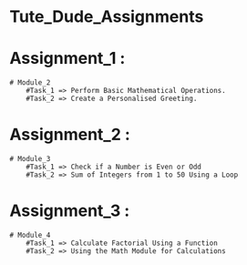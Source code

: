 # Tute_Dude_Assignments 

# Assignment_1 :
    # Module_2    
        #Task_1 => Perform Basic Mathematical Operations.
        #Task_2 => Create a Personalised Greeting.
# Assignment_2 :
    # Module_3    
        #Task_1 => Check if a Number is Even or Odd
        #Task_2 => Sum of Integers from 1 to 50 Using a Loop
# Assignment_3 :
    # Module_4    
        #Task_1 => Calculate Factorial Using a Function 
        #Task_2 => Using the Math Module for Calculations


    
        
